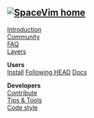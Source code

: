 [![SpaceVim home](https://spacevim.org/logo.png)](Home)
--
[Introduction](introduction)  
[Community](community)  
[FAQ](FAQ)  
[Layers](https://spacevim.org/layers/)

**Users**  
[Install](Installing-SpaceVim)
[Following HEAD](Following-HEAD)
[Docs](http://spacevim.org/documentation/)

**Developers**  
[Contribute](https://spacevim.org/development/)  
[Tips & Tools](Development-tips)  
[Code style](http://spacevim.org/conventions/)  
